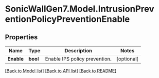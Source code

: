 # SonicWallGen7.Model.IntrusionPreventionPolicyPreventionEnable

## Properties

Name | Type | Description | Notes
------------ | ------------- | ------------- | -------------
**Enable** | **bool** | Enable IPS policy prevention. | [optional] 

[[Back to Model list]](../README.md#documentation-for-models) [[Back to API list]](../README.md#documentation-for-api-endpoints) [[Back to README]](../README.md)

